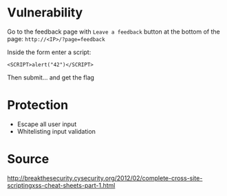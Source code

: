# Vulnerability

Go to the feedback page with `Leave a feedback` button at the bottom of the page:
`http://<IP>/?page=feedback`

Inside the form enter a script:
```
<SCRIPT>alert("42")</SCRIPT>
```
Then submit... and get the flag

# Protection

- Escape all user input
- Whitelisting input validation

# Source 

http://breakthesecurity.cysecurity.org/2012/02/complete-cross-site-scriptingxss-cheat-sheets-part-1.html
